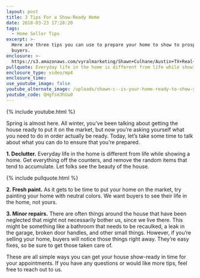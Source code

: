 ```yaml
---
layout: post
title: 3 Tips For a Show-Ready Home
date: 2018-03-23 17:28:20
tags:
  - Home Seller Tips
excerpt: >-
  Here are three tips you can use to prepare your home to show to prospective
  buyers.
enclosure: >-
  https://s3.amazonaws.com/vyralmarketing/Shawn+Culhane/Austin+TX+Real+Estate-+3+Things+to+Get+Home+Ready.mp4
pullquote: Everyday life in the home is different from life while showing a home.
enclosure_type: video/mp4
enclosure_time:
use_youtube_image: false
youtube_alternate_image: /uploads/shawn-c--is-your-home-ready-to-show-youtube.jpg
youtube_code: QHgfsm3hUu0
---
```


{% include youtube.html %}

Spring is almost here. All winter, you’ve been talking about getting the house ready to put it on the market, but now you’re asking yourself what you need to do in order actually be ready. Today, let’s take some time to talk about what you can do to ensure that you’re prepared.

**1. Declutter.** Everyday life in the home is different from life while showing a home. Get everything off the counters, and remove the random items that tend to accumulate. Let folks see the beauty of the house.

{% include pullquote.html %}

**2. Fresh paint.** As it gets to be time to put your home on the market, try painting your home with neutral colors. We want buyers to see their life in the home, not yours.

**3. Minor repairs.** There are often things around the house that have been neglected that might not necessarily bother us, since we live there. This might be something like a bathroom that needs to be recaulked, a leak in the garage, broken door handles, and other small things. However, if you’re selling your home, buyers will notice those things right away. They’re easy fixes, so be sure to get those taken care of.

These are all simple ways you can get your house show-ready in time for your appointments. If you have any questions or would like more tips, feel free to reach out to us.